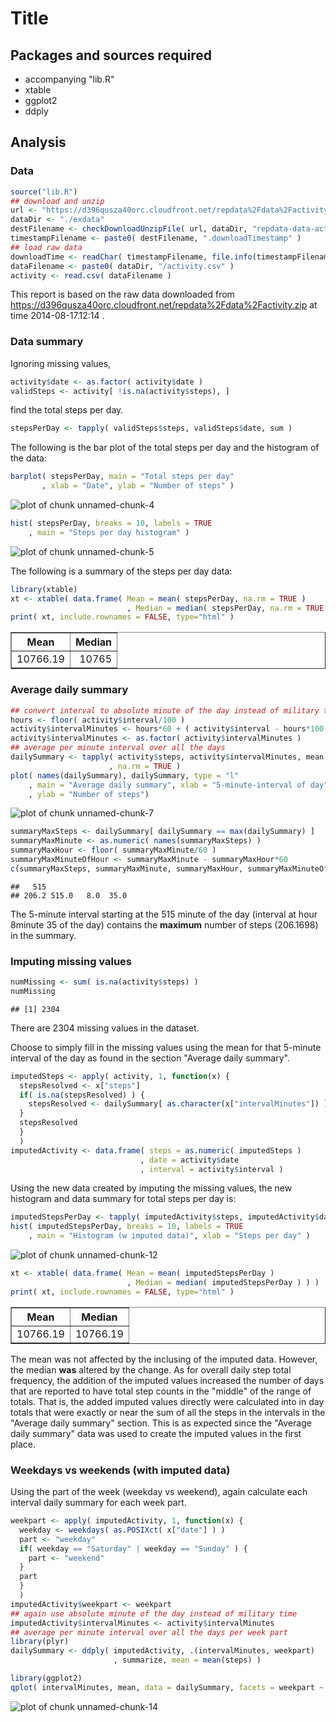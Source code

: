 Title
========================================================

Packages and sources required
--------------------------------------------------------
* accompanying "lib.R"
* xtable
* ggplot2
* ddply

Analysis
--------------------------------------------------------

### Data


```r
source("lib.R")
## download and unzip
url <- "https://d396qusza40orc.cloudfront.net/repdata%2Fdata%2Factivity.zip"
dataDir <- "./exdata"
destFilename <- checkDownloadUnzipFile( url, dataDir, "repdata-data-activity.zip" )
timestampFilename <- paste0( destFilename, ".downloadTimestamp" )
## load raw data
downloadTime <- readChar( timestampFilename, file.info(timestampFilename)$size )
dataFilename <- paste0( dataDir, "/activity.csv" )
activity <- read.csv( dataFilename )
```

This report is based on the raw data downloaded from https://d396qusza40orc.cloudfront.net/repdata%2Fdata%2Factivity.zip at time 2014-08-17.12:14
.

### Data summary

Ignoring missing values,

```r
activity$date <- as.factor( activity$date )
validSteps <- activity[ !is.na(activity$steps), ]
```
find the total steps per day.

```r
stepsPerDay <- tapply( validSteps$steps, validSteps$date, sum )
```

The following is the bar plot of the total steps per day and the histogram of the data:

```r
barplot( stepsPerDay, main = "Total steps per day"
       , xlab = "Date", ylab = "Number of steps" )
```

![plot of chunk unnamed-chunk-4](figure/unnamed-chunk-4.png) 


```r
hist( stepsPerDay, breaks = 10, labels = TRUE
    , main = "Steps per day histogram" )
```

![plot of chunk unnamed-chunk-5](figure/unnamed-chunk-5.png) 

The following is a summary of the steps per day data:

```r
library(xtable)
xt <- xtable( data.frame( Mean = mean( stepsPerDay, na.rm = TRUE )
                          , Median = median( stepsPerDay, na.rm = TRUE ) ) )
print( xt, include.rownames = FALSE, type="html" )
```

<!-- html table generated in R 3.1.0 by xtable 1.7-3 package -->
<!-- Sun Aug 17 16:22:05 2014 -->
<TABLE border=1>
<TR> <TH> Mean </TH> <TH> Median </TH>  </TR>
  <TR> <TD align="right"> 10766.19 </TD> <TD align="right"> 10765 </TD> </TR>
   </TABLE>

### Average daily summary


```r
## convert interval to absolute minute of the day instead of military time
hours <- floor( activity$interval/100 )
activity$intervalMinutes <- hours*60 + ( activity$interval - hours*100 )
activity$intervalMinutes <- as.factor( activity$intervalMinutes )
## average per minute interval over all the days
dailySummary <- tapply( activity$steps, activity$intervalMinutes, mean
                      , na.rm = TRUE )
plot( names(dailySummary), dailySummary, type = "l"
    , main = "Average daily summary", xlab = "5-minute-interval of day"
    , ylab = "Number of steps")
```

![plot of chunk unnamed-chunk-7](figure/unnamed-chunk-7.png) 


```r
summaryMaxSteps <- dailySummary[ dailySummary == max(dailySummary) ]
summaryMaxMinute <- as.numeric( names(summaryMaxSteps) )
summaryMaxHour <- floor( summaryMaxMinute/60 )
summaryMaxMinuteOfHour <- summaryMaxMinute - summaryMaxHour*60
c(summaryMaxSteps, summaryMaxMinute, summaryMaxHour, summaryMaxMinuteOfHour)
```

```
##   515                   
## 206.2 515.0   8.0  35.0
```

The 5-minute interval starting at the 515 minute of the day
(interval at hour 8minute 35 of the day) 
contains the **maximum** number 
of steps (206.1698) in the summary.

### Imputing missing values


```r
numMissing <- sum( is.na(activity$steps) )
numMissing
```

```
## [1] 2304
```



There are 2304 missing values in the dataset.

Choose to simply fill in the missing values using the mean for that 5-minute interval
of the day as found in the section "Average daily summary".


```r
imputedSteps <- apply( activity, 1, function(x) {
  stepsResolved <- x["steps"]
  if( is.na(stepsResolved) ) {
    stepsResolved <- dailySummary[ as.character(x["intervalMinutes"]) ]
  }
  stepsResolved
  } 
  )
imputedActivity <- data.frame( steps = as.numeric( imputedSteps )
                             , date = activity$date
                             , interval = activity$interval )
```


Using the new data created by imputing the missing values, the new histogram
and data summary for total steps per day is:


```r
imputedStepsPerDay <- tapply( imputedActivity$steps, imputedActivity$date, sum )
hist( imputedStepsPerDay, breaks = 10, labels = TRUE
    , main = "Histogram (w imputed data)", xlab = "Steps per day" )
```

![plot of chunk unnamed-chunk-12](figure/unnamed-chunk-12.png) 


```r
xt <- xtable( data.frame( Mean = mean( imputedStepsPerDay )
                          , Median = median( imputedStepsPerDay ) ) )
print( xt, include.rownames = FALSE, type="html" )
```

<!-- html table generated in R 3.1.0 by xtable 1.7-3 package -->
<!-- Sun Aug 17 16:22:06 2014 -->
<TABLE border=1>
<TR> <TH> Mean </TH> <TH> Median </TH>  </TR>
  <TR> <TD align="right"> 10766.19 </TD> <TD align="right"> 10766.19 </TD> </TR>
   </TABLE>

The mean was not affected by the inclusing of the imputed data. However, the median
**was** altered by the change. 
As for overall daily step total frequency, the addition of the 
imputed values increased the number of days that are reported to have total step
counts in the "middle" of the range of totals. That is, the added imputed values
directly were calculated into in day totals that were exactly or near the sum of
all the steps in the intervals in the "Average daily summary" section. This is
as expected since the "Average daily summary" data was used to create the
imputed values in the first place.

### Weekdays vs weekends (with imputed data)

Using the part of the week (weekday vs weekend), again calculate each
interval daily summary for each week part.

```r
weekpart <- apply( imputedActivity, 1, function(x) {
  weekday <- weekdays( as.POSIXct( x["date"] ) )
  part <- "weekday"
  if( weekday == "Saturday" | weekday == "Sunday" ) {
    part <- "weekend"
  }
  part
  }
  )
imputedActivity$weekpart <- weekpart
## again use absolute minute of the day instead of military time
imputedActivity$intervalMinutes <- activity$intervalMinutes
## average per minute interval over all the days per week part
library(plyr)
dailySummary <- ddply( imputedActivity, .(intervalMinutes, weekpart)
                       , summarize, mean = mean(steps) )

library(ggplot2)
qplot( intervalMinutes, mean, data = dailySummary, facets = weekpart ~. )
```

![plot of chunk unnamed-chunk-14](figure/unnamed-chunk-14.png) 
